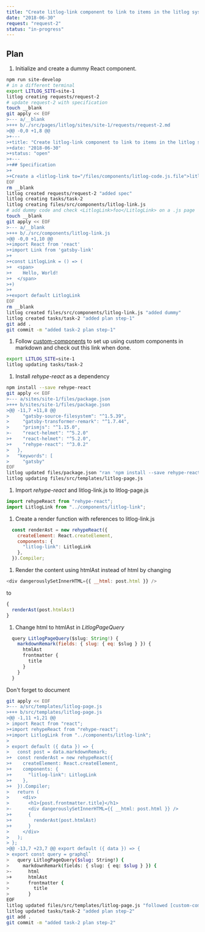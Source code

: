 ```yaml
---
title: "Create litlog-link component to link to items in the litlog system"
date: "2018-06-30"
request: "request-2"
status: "in-progress"
---
```

## Plan

1. Initialize and create a dummy React component.
```bash
npm run site-develop 
# in a different terminal
export LITLOG_SITE=site-1
litlog creating requests/request-2
# update request-2 with specification
touch __blank
git apply << EOF
>--- a/__blank
>+++ b/./src/pages/litlog/sites/site-1/requests/request-2.md
>@@ -0,0 +1,8 @@
>+---
>+title: "Create litlog-link component to link to items in the litlog system"
>+date: "2018-06-30"
>+status: "open"
>+---
>+## Specification
>+
>+Create a <litlog-link to="/files/components/litlog-code.js.file">litlog-code</litlog-link> React component that link to items in the <litlog-link to="/">litlog</litlog-link> system.
EOF
rm __blank
litlog created requests/request-2 "added spec"
litlog creating tasks/task-2
litlog creating files/src/components/litlog-link.js
# add dummy code and check <LitlogLink>foo</LitlogLink> on a .js page
touch __blank
git apply << EOF
>--- a/__blank
>+++ b/./src/components/litlog-link.js
>@@ -0,0 +1,10 @@
>+import React from 'react'
>+import Link from 'gatsby-link'
>+
>+const LitlogLink = () => (
>+  <span>
>+    Hello, World!
>+  </span>
>+)
>+
>+export default LitlogLink
EOF
rm __blank
litlog created files/src/components/litlog-link.js "added dummy"
litlog created tasks/task-2 "added plan step-1"
git add .
git commit -m "added task-2 plan step-1"
```
1. Follow [custom-components](https://using-remark.gatsbyjs.org/custom-components/) to set up using custom components in markdown and check out <litlog-link>this link</litlog-link> when done.
```bash
export LITLOG_SITE=site-1
litlog updating tasks/task-2
```
   1. Install *rehype-react* as a dependency
```bash
npm install --save rehype-react
git apply << EOF
>--- a/sites/site-1/files/package.json
>+++ b/sites/site-1/files/package.json
>@@ -11,7 +11,8 @@
>     "gatsby-source-filesystem": "^1.5.39",
>     "gatsby-transformer-remark": "^1.7.44",
>     "prismjs": "^1.15.0",
>-    "react-helmet": "^5.2.0"
>+    "react-helmet": "^5.2.0",
>+    "rehype-react": "^3.0.2"
>   },
>   "keywords": [
>     "gatsby"
EOF
litlog updated files/package.json "ran 'npm install --save rehype-react' following [custom-components](https://using-remark.gatsbyjs.org/custom-components/)"
litlog updating files/src/templates/litlog-page.js
```   
   1. Import *rehype-react* and <litlog-link to="/files/src/components/litlog-link.js">litlog-link.js</litlog-link> to <litlog-link to="/files/src/templates/litlog-page.js">litlog-page.js</litlog-link>
```javascript
import rehypeReact from "rehype-react";
import LitlogLink from "../components/litlog-link";
```
   1. Create a render function with references to <litlog-link to="/files/src/components/litlog-link.js">litlog-link.js</litlog-link>
```javascript
  const renderAst = new rehypeReact({
    createElement: React.createElement,
    components: { 
      "litlog-link": LitlogLink
    },
  }).Compiler;
```
   1. Render the content using htmlAst instead of html by changing
```javascript
<div dangerouslySetInnerHTML={{ __html: post.html }} />
```
to
```javascript
{
  renderAst(post.htmlAst)
}
```
   1. Change html to htmlAst in *LitlogPageQuery*
```javascript
  query LitlogPageQuery($slug: String!) {
    markdownRemark(fields: { slug: { eq: $slug } }) {
      htmlAst
      frontmatter {
        title
      }
    }
  }
```
Don't forget to document
```bash
git apply << EOF
>--- a/src/templates/litlog-page.js
>+++ b/src/templates/litlog-page.js
>@@ -1,11 +1,21 @@
> import React from "react";
>+import rehypeReact from "rehype-react";
>+import LitlogLink from "../components/litlog-link";
> 
> export default ({ data }) => {
>   const post = data.markdownRemark;
>+  const renderAst = new rehypeReact({
>+    createElement: React.createElement,
>+    components: { 
>+      "litlog-link": LitlogLink
>+    },
>+  }).Compiler;
>   return (
>     <div>
>       <h1>{post.frontmatter.title}</h1>
>-      <div dangerouslySetInnerHTML={{ __html: post.html }} />
>+      {
>+        renderAst(post.htmlAst)
>+      }
>     </div>
>   );
> };
>@@ -13,7 +23,7 @@ export default ({ data }) => {
> export const query = graphql`
>   query LitlogPageQuery($slug: String!) {
>     markdownRemark(fields: { slug: { eq: $slug } }) {
>-      html
>+      htmlAst
>       frontmatter {
>         title
>       }
EOF
litlog updated files/src/templates/litlog-page.js "followed [custom-components](https://using-remark.gatsbyjs.org/custom-components/) to set up using custom components in markdown"
litlog updated tasks/task-2 "added plan step-2"
git add .
git commit -m "added task-2 plan step-2"
```
